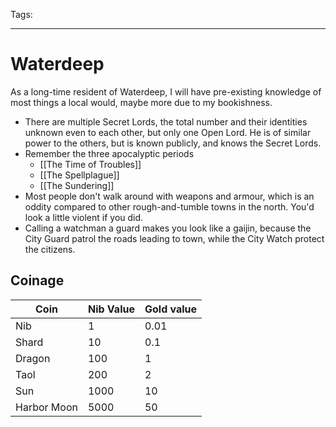 Tags:

---

# Waterdeep

As a long-time resident of Waterdeep, I will have pre-existing knowledge of most things a local would, maybe more due to my bookishness.

- There are multiple Secret Lords, the total number and their identities unknown even to each other, but only one Open Lord. He is of similar power to the others, but is known publicly, and knows the Secret Lords.
- Remember the three apocalyptic periods
    - [[The Time of Troubles]]
    - [[The Spellplague]]
    - [[The Sundering]]
- Most people don't walk around with weapons and armour, which is an oddity compared to other rough-and-tumble towns in the north. You'd look a little violent if you did.
- Calling a watchman a guard makes you look like a gaijin, because the City Guard patrol the roads leading to town, while the City Watch protect the citizens.

## Coinage

| Coin        | Nib Value | Gold value |
| ----------- | --------- | ---------- |
| Nib         | 1         | 0.01       |
| Shard       | 10        | 0.1        |
| Dragon      | 100       | 1          |
| Taol        | 200       | 2          |
| Sun         | 1000      | 10         |
| Harbor Moon | 5000      | 50         |
